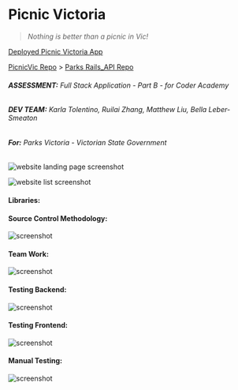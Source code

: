 # **Picnic Victoria**

> _Nothing is better than a picnic in Vic!_

[Deployed Picnic Victoria App](https://picnic-vic.netlify.app/)

[PicnicVic Repo](https://github.com/PicnicVic) > [Parks Rails_API Repo](https://github.com/PicnicVic/Rails_API)

###### **ASSESSMENT:** Full Stack Application - Part B - for Coder Academy

###### **DEV TEAM:** Karla Tolentino, Ruilai Zhang, Matthew Liu, Bella Leber-Smeaton

###### **For:** Parks Victoria - Victorian State Government

![website landing page screenshot]()

![website list screenshot]()

#### **Libraries:**

#### **Source Control Methodology:**

![screenshot]()

#### **Team Work:**

![screenshot]()

#### **Testing Backend:**

![screenshot]()

#### **Testing Frontend:**

![screenshot]()

#### **Manual Testing:**

![screenshot]()
